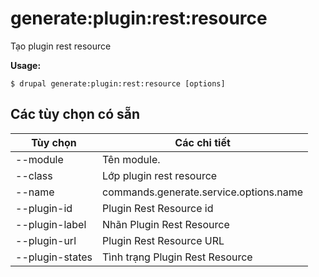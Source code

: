 # generate:plugin:rest:resource
Tạo plugin rest resource

**Usage:**
```
$ drupal generate:plugin:rest:resource [options] 
```

## Các tùy chọn có sẵn
Tùy chọn | Các chi tiết
-------|-------------
--module | Tên module.
--class | Lớp plugin rest resource
--name | commands.generate.service.options.name
--plugin-id | Plugin Rest Resource id
--plugin-label | Nhãn Plugin Rest Resource
--plugin-url | Plugin Rest Resource URL
--plugin-states | Tình trạng Plugin Rest Resource
